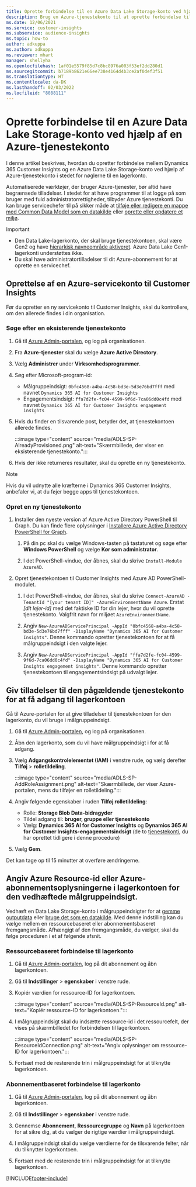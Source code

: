 ```yaml
---
title: Oprette forbindelse til en Azure Data Lake Storage-konto ved hjælp af en tjenestekonto
description: Brug en Azure-tjenestekonto til at oprette forbindelse til din egen Data Lake.
ms.date: 12/06/2021
ms.service: customer-insights
ms.subservice: audience-insights
ms.topic: how-to
author: adkuppa
ms.author: adkuppa
ms.reviewer: mhart
manager: shellyha
ms.openlocfilehash: 1af01e5579f85d7c8bc8976a003f53ef2dd280d1
ms.sourcegitcommit: b7189b8621e66ee738e4164d4b3ce2af0def3f51
ms.translationtype: HT
ms.contentlocale: da-DK
ms.lasthandoff: 02/03/2022
ms.locfileid: "8088111"
---
```

# <a name="connect-to-an-azure-data-lake-storage-account-by-using-an-azure-service-principal"></a>Oprette forbindelse til en Azure Data Lake Storage-konto ved hjælp af en Azure-tjenestekonto

I denne artikel beskrives, hvordan du opretter forbindelse mellem Dynamics 365 Customer Insights og en Azure Data Lake Storage-konto ved hjælp af Azure-tjenestekonto i stedet for nøglerne til en lagerkonto. 

Automatiserede værktøjer, der bruger Azure-tjenester, bør altid have begrænsede tilladelser. I stedet for at have programmer til at logge på som bruger med fuld administratorrettigheder, tilbyder Azure tjenestekonti. Du kan bruge servicechefer til på sikker måde at [tilføje eller redigere en mappe med Common Data Model som en datakilde](connect-common-data-model.md) eller [oprette eller opdatere et miljø](create-environment.md).

> [!IMPORTANT]
> - Den Data Lake-lagerkonto, der skal bruge tjenestekontoen, skal være Gen2 og have [hierarkisk navneområde aktiveret](/azure/storage/blobs/data-lake-storage-namespace). Azure Data Lake Gen1-lagerkonti understøttes ikke.
> - Du skal have administratortilladelser til dit Azure-abonnement for at oprette en servicechef.

## <a name="create-an-azure-service-principal-for-customer-insights"></a>Oprettelse af en Azure-servicekonto til Customer Insights

Før du opretter en ny servicekonto til Customer Insights, skal du kontrollere, om den allerede findes i din organisation.

### <a name="look-for-an-existing-service-principal"></a>Søge efter en eksisterende tjenestekonto

1. Gå til [Azure Admin-portalen](https://portal.azure.com), og log på organisationen.

2. Fra **Azure-tjenester** skal du vælge **Azure Active Directory**.

3. Vælg **Administrer** under **Virksomhedsprogrammer**.

4. Søg efter Microsoft-program-id:
   - Målgruppeindsigt: `0bfc4568-a4ba-4c58-bd3e-5d3e76bd7fff` med navnet `Dynamics 365 AI for Customer Insights`
   - Engagementsindsigt: `ffa7d2fe-fc04-4599-9f6d-7ca06dd0c4fd` med navnet `Dynamics 365 AI for Customer Insights engagement insights`

5. Hvis du finder en tilsvarende post, betyder det, at tjenestekontoen allerede findes. 
   
   :::image type="content" source="media/ADLS-SP-AlreadyProvisioned.png" alt-text="Skærmbillede, der viser en eksisterende tjenestekonto.":::
   
6. Hvis der ikke returneres resultater, skal du oprette en ny tjenestekonto.

>[!NOTE]
>Hvis du vil udnytte alle kræfterne i Dynamics 365 Customer Insights, anbefaler vi, at du føjer begge apps til tjenestekontoen.

### <a name="create-a-new-service-principal"></a>Opret en ny tjenestekonto

1. Installer den nyeste version af Azure Active Directory PowerShell til Graph. Du kan finde flere oplysninger i [Installere Azure Active Directory PowerShell for Graph](/powershell/azure/active-directory/install-adv2).

   1. På din pc skal du vælge Windows-tasten på tastaturet og søge efter **Windows PowerShell** og vælge **Kør som administrator**.
   
   1. I det PowerShell-vindue, der åbnes, skal du skrive `Install-Module AzureAD`.

2. Opret tjenestekontoen til Customer Insights med Azure AD PowerShell-modulet.

   1. I det PowerShell-vindue, der åbnes, skal du skrive `Connect-AzureAD -TenantId "[your tenant ID]" -AzureEnvironmentName Azure`. Erstat *[dit lejer-id]* med det faktiske ID for din lejer, hvor du vil oprette tjenestekonto. Valgfrit navn for miljøet `AzureEnvironmentName`.
  
   1. Angiv `New-AzureADServicePrincipal -AppId "0bfc4568-a4ba-4c58-bd3e-5d3e76bd7fff" -DisplayName "Dynamics 365 AI for Customer Insights"`. Denne kommando opretter tjenestekontoen for at få målgruppeindsigt i den valgte lejer. 

   1. Angiv `New-AzureADServicePrincipal -AppId "ffa7d2fe-fc04-4599-9f6d-7ca06dd0c4fd" -DisplayName "Dynamics 365 AI for Customer Insights engagement insights"`. Denne kommando opretter tjenestekontoen til engagementsindsigt på udvalgt lejer.

## <a name="grant-permissions-to-the-service-principal-to-access-the-storage-account"></a>Giv tilladelser til den pågældende tjenestekonto for at få adgang til lagerkontoen

Gå til Azure-portalen for at give tilladelser til tjenestekontoen for den lagerkonto, du vil bruge i målgruppeindsigt.

1. Gå til [Azure Admin-portalen](https://portal.azure.com), og log på organisationen.

1. Åbn den lagerkonto, som du vil have målgruppeindsigt i for at få adgang.

1. Vælg **Adgangskontrolelementet (IAM)** i venstre rude, og vælg derefter **Tilføj** > **rolletildeling**.

   :::image type="content" source="media/ADLS-SP-AddRoleAssignment.png" alt-text="Skærmbillede, der viser Azure-portalen, mens du tilføjer en rolletildeling.":::

1. Angiv følgende egenskaber i ruden **Tilføj rolletildeling**:
   - Rolle: **Storage Blob Data-bidragyder**
   - Tildel adgang til: **bruger, gruppe eller tjenestekonto**
   - Vælg: **Dynamics 365 AI for Customer Insights** og **Dynamics 365 AI for Customer Insights-engagementsindsigt** (de to [tjenestekonti](#create-a-new-service-principal), du har oprettet tidligere i denne procedure)

1.  Vælg **Gem**.

Det kan tage op til 15 minutter at overføre ændringerne.

## <a name="enter-the-azure-resource-id-or-the-azure-subscription-details-in-the-storage-account-attachment-to-audience-insights"></a>Angiv Azure Resource-id eller Azure-abonnementsoplysningerne i lagerkontoen for den vedhæftede målgruppeindsigt.

Vedhæft en Data Lake Storage-konto i målgruppeindsigter for at [gemme outputdata](manage-environments.md) eller [bruge det som en datakilde](connect-common-data-service-lake.md). Med denne indstilling kan du vælge mellem en ressourcebaseret eller abonnementsbaseret fremgangsmåde. Afhængigt af den fremgangsmåde, du vælger, skal du følge proceduren i et af følgende afsnit.

### <a name="resource-based-storage-account-connection"></a>Ressourcebaseret forbindelse til lagerkonto

1. Gå til [Azure Admin-portalen](https://portal.azure.com), log på dit abonnement og åbn lagerkontoen.

1. Gå til **Indstillinger** > **egenskaber** i venstre rude.

1. Kopiér værdien for ressource-ID for lagerkontoen.

   :::image type="content" source="media/ADLS-SP-ResourceId.png" alt-text="Kopiér ressource-ID for lagerkontoen.":::

1. I målgruppeindsigt skal du indsætte ressource-id i det ressourcefelt, der vises på skærmbilledet for forbindelsen til lagerkontoen.

   :::image type="content" source="media/ADLS-SP-ResourceIdConnection.png" alt-text="Angiv oplysninger om ressource-ID for lagerkontoen.":::   

1. Fortsæt med de resterende trin i målgruppeindsigt for at tilknytte lagerkontoen.

### <a name="subscription-based-storage-account-connection"></a>Abonnementbaseret forbindelse til lagerkonto

1. Gå til [Azure Admin-portalen](https://portal.azure.com), log på dit abonnement og åbn lagerkontoen.

1. Gå til **Indstillinger** > **egenskaber** i venstre rude.

1. Gennemse **Abonnement**, **Ressourcegruppe** og **Navn** på lagerkontoen for at sikre dig, at du vælger de rigtige værdier i målgruppeindsigt.

1. I målgruppeindsigt skal du vælge værdierne for de tilsvarende felter, når du tilknytter lagerkontoen.

1. Fortsæt med de resterende trin i målgruppeindsigt for at tilknytte lagerkontoen.


[!INCLUDE[footer-include](../includes/footer-banner.md)]
